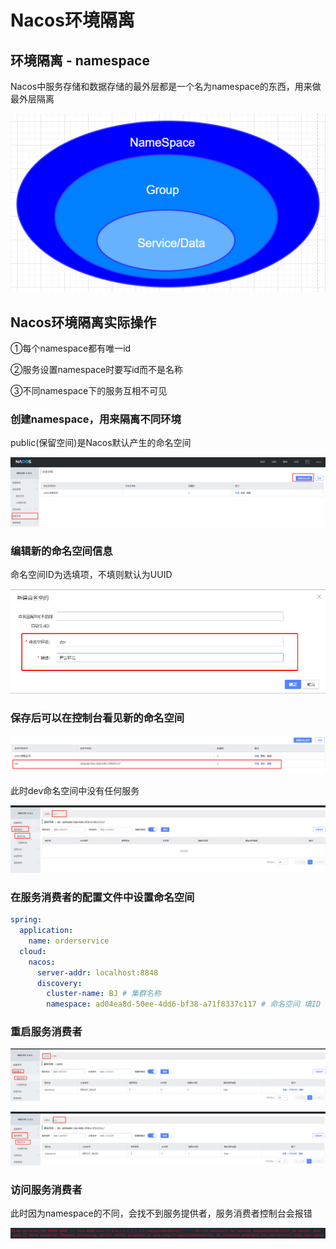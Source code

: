 # Nacos环境隔离

## 环境隔离 - namespace

Nacos中服务存储和数据存储的最外层都是一个名为namespace的东西，用来做最外层隔离

![image-20220201144026658](https://github.com/BlackMe2327/cloudimages27/blob/main/img/image-20220201144026658.png?raw=true)

## Nacos环境隔离实际操作

①每个namespace都有唯一id

②服务设置namespace时要写id而不是名称

③不同namespace下的服务互相不可见

### 创建namespace，用来隔离不同环境

public(保留空间)是Nacos默认产生的命名空间

![image-20220201163303494](https://github.com/BlackMe2327/cloudimages27/blob/main/img/image-20220201163303494.png?raw=true)

### 编辑新的命名空间信息

命名空间ID为选填项，不填则默认为UUID

![image-20220201163503908](https://github.com/BlackMe2327/cloudimages27/blob/main/img/image-20220201163503908.png?raw=true)

### 保存后可以在控制台看见新的命名空间

![image-20220201163641650](https://github.com/BlackMe2327/cloudimages27/blob/main/img/image-20220201163641650.png?raw=true)

此时dev命名空间中没有任何服务

![image-20220201163748768](https://github.com/BlackMe2327/cloudimages27/blob/main/img/image-20220201163748768.png?raw=true)

### 在服务消费者的配置文件中设置命名空间

```yaml
spring:
  application:
    name: orderservice
  cloud:
    nacos:
      server-addr: localhost:8848
      discovery:
        cluster-name: BJ # 集群名称
        namespace: ad04ea8d-50ee-4dd6-bf38-a71f8337c117 # 命名空间 填ID
```

### 重启服务消费者

![image-20220201164148304](https://github.com/BlackMe2327/cloudimages27/blob/main/img/image-20220201164148304.png?raw=true)

![image-20220201164208720](https://github.com/BlackMe2327/cloudimages27/blob/main/img/image-20220201164208720.png?raw=true)

### 访问服务消费者

此时因为namespace的不同，会找不到服务提供者，服务消费者控制台会报错

![image-20220201164334947](https://github.com/BlackMe2327/cloudimages27/blob/main/img/image-20220201164334947.png?raw=true)



